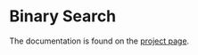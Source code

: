 # Binary Search

The documentation is found on the [project page](https://java-dojo.github.io/binary-search).
